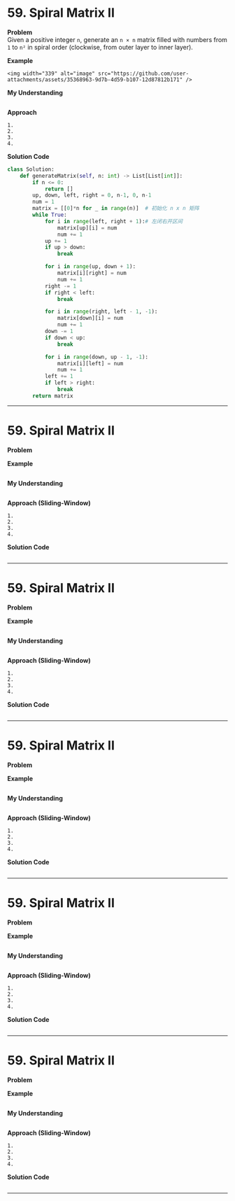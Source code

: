 # 59. Spiral Matrix II
**Problem**  
Given a positive integer `n`, generate an `n × n` matrix filled with numbers from `1` to `n²` in spiral order (clockwise, from outer layer to inner layer).

**Example**  
```text
<img width="339" alt="image" src="https://github.com/user-attachments/assets/35368963-9d7b-4d59-b107-12d87812b171" />
```
**My Understanding**  
```text

```
**Approach**
```text
1.  
2. 
3. 
4.
```
**Solution Code**
```python
class Solution:
    def generateMatrix(self, n: int) -> List[List[int]]:
        if n <= 0:
            return []
        up, down, left, right = 0, n-1, 0, n-1
        num = 1
        matrix = [[0]*n for _ in range(n)]  # 初始化 n x n 矩阵
        while True: 
            for i in range(left, right + 1):# 左闭右开区间
                matrix[up][i] = num
                num += 1
            up += 1
            if up > down:
                break

            for i in range(up, down + 1):
                matrix[i][right] = num
                num += 1
            right -= 1
            if right < left:
                break

            for i in range(right, left - 1, -1):
                matrix[down][i] = num
                num += 1
            down -= 1
            if down < up:
                break

            for i in range(down, up - 1, -1):
                matrix[i][left] = num
                num += 1
            left += 1
            if left > right:
                break
        return matrix
```
---

# 59. Spiral Matrix II


**Problem**  


**Example**  
```text

```
**My Understanding**  
```text

```
**Approach (Sliding-Window)**
```text
1.  
2. 
3. 
4.
```
**Solution Code**
```python

```
---



# 59. Spiral Matrix II


**Problem**  


**Example**  
```text

```
**My Understanding**  
```text

```
**Approach (Sliding-Window)**
```text
1.  
2. 
3. 
4.
```
**Solution Code**
```python

```
---



# 59. Spiral Matrix II


**Problem**  


**Example**  
```text

```
**My Understanding**  
```text

```
**Approach (Sliding-Window)**
```text
1.  
2. 
3. 
4.
```
**Solution Code**
```python

```
---



# 59. Spiral Matrix II


**Problem**  


**Example**  
```text

```
**My Understanding**  
```text

```
**Approach (Sliding-Window)**
```text
1.  
2. 
3. 
4.
```
**Solution Code**
```python

```
---



# 59. Spiral Matrix II


**Problem**  


**Example**  
```text

```
**My Understanding**  
```text

```
**Approach (Sliding-Window)**
```text
1.  
2. 
3. 
4.
```
**Solution Code**
```python

```
---





